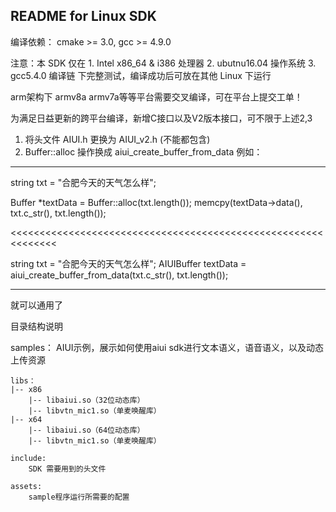 README for Linux SDK
-----------------------

编译依赖： cmake >= 3.0, gcc >= 4.9.0

注意：本 SDK 仅在 
	1. Intel x86_64 & i386 处理器
	2. ubutnu16.04 操作系统
	3. gcc5.4.0 编译链
下完整测试，编译成功后可放在其他 Linux 下运行

arm架构下 armv8a armv7a等等平台需要交叉编译，可在平台上提交工单！

为满足日益更新的跨平台编译，新增C接口以及V2版本接口，可不限于上述2,3
1. 将头文件 AIUI.h 更换为 AIUI_v2.h (不能都包含)
2. Buffer::alloc 操作换成 aiui_create_buffer_from_data 例如：

--------------------------------------------------------------

string txt = "合肥今天的天气怎么样";

Buffer *textData = Buffer::alloc(txt.length());
memcpy(textData->data(), txt.c_str(), txt.length());

<<<<<<<<<<<<<<<<<<<<<<<<<<<<<<<<<<<<<<<<<<<<<<<<<<<<<<<<<<<<<<

string txt = "合肥今天的天气怎么样";
AIUIBuffer textData = aiui_create_buffer_from_data(txt.c_str(), txt.length());

--------------------------------------------------------------
就可以通用了

目录结构说明

samples：
	 AIUI示例，展示如何使用aiui sdk进行文本语义，语音语义，以及动态上传资源


	libs：
	|-- x86
		|-- libaiui.so（32位动态库）
		|-- libvtn_mic1.so（单麦唤醒库）
	|-- x64
		|-- libaiui.so（64位动态库）
		|-- libvtn_mic1.so（单麦唤醒库）
		
	include:
		SDK 需要用到的头文件
		
	assets:
		sample程序运行所需要的配置
